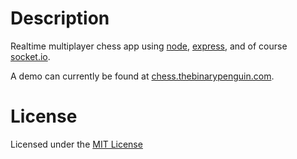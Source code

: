 # Description

Realtime multiplayer chess app using [node](https://github.com/joyent/node), [express](https://github.com/visionmedia/express), and of course [socket.io](https://github.com/LearnBoost/socket.io).

A demo can currently be found at [chess.thebinarypenguin.com](http://chess.thebinarypenguin.com).


# License

Licensed under the [MIT License](http://www.opensource.org/licenses/MIT)





